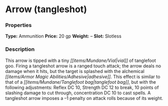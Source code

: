 ﻿---
Title: "Arrow (tangleshot)"
Type: "Ammunition"
Price: "20 gp"
Weight: "–"
Slot: "Slotless"
Description: |
  "This arrow is tipped with a tiny vial of tanglefoot goo. Firing a tangleshot arrow is a ranged touch attack; the arrow deals no damage when it hits, but the target is splashed with the alchemical adhesive. This effect is similar to that of a tanglefoot bag, but with the following adjustments: Reflex DC 10, Strength DC 12 to break, 10 points of slashing damage to cut through, concentration DC 10 to cast spells. A tangleshot arrow imposes a –1 penalty on attack rolls because of its weight."
Sources: "['Alchemy Manual', 'Elves of Golarion']"
---

# Arrow (tangleshot)

### Properties

**Type:** Ammunition **Price:** 20 gp **Weight:** – **Slot:** Slotless

### Description

This arrow is tipped with a tiny _[[items/Mundane/Vial|vial]]_ of tanglefoot goo. Firing a tangleshot arrow is a ranged touch attack; the arrow deals no damage when it hits, but the target is splashed with the alchemical _[[items/Armor Magic Abilities/Adhesive|adhesive]]_. This effect is similar to that of a _[[items/Mundane/Tanglefoot bag|tanglefoot bag]]_, but with the following adjustments: Reflex DC 10, Strength DC 12 to break, 10 points of slashing damage to cut through, concentration DC 10 to cast spells. A tangleshot arrow imposes a –1 penalty on attack rolls because of its weight.

